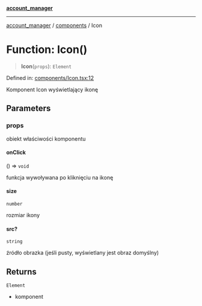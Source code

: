 [**account_manager**](../../README.md)

***

[account_manager](../../modules.md) / [components](../README.md) / Icon

# Function: Icon()

> **Icon**(`props`): `Element`

Defined in: [components/Icon.tsx:12](https://github.com/DawLip/programowanie-zespolowe/blob/7db6c4f7e8feac59e458adcc08c8cc70f3a35b0d/website/app/components/Icon.tsx#L12)

Komponent Icon wyświetlający ikonę

## Parameters

### props

obiekt właściwości komponentu

#### onClick

() => `void`

funkcja wywoływana po kliknięciu na ikonę

#### size

`number`

rozmiar ikony

#### src?

`string`

źródło obrazka (jeśli pusty, wyświetlany jest obraz domyślny)

## Returns

`Element`

- komponent
